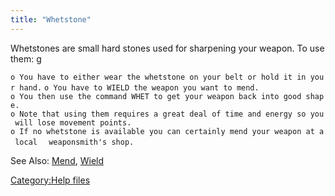 ```yaml
---
title: "Whetstone"
---
```


Whetstones are small hard stones used for sharpening your weapon. To use
them: <nowiki>g

`o You have to either wear the whetstone on your belt or hold it in your hand.`
`o You have to WIELD the weapon you want to mend.`
`o You then use the command WHET to get your weapon back into good shape.`
`o Note that using them requires a great deal of time and energy so you will lose movement points.`
`o If no whetstone is available you can certainly mend your weapon at a local`
`  weaponsmith's shop.`

</pre>

See Also: [Mend](Mend "wikilink"), [Wield](Wield "wikilink")

[Category:Help files](Category:Help_files "wikilink")